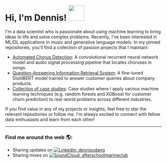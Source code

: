 # Hi, I'm Dennis! <img src="https://media.giphy.com/media/v1.Y2lkPTc5MGI3NjExNnA1ajJrYWp1YzJqcG4xc3oyOHV5NTB1dzRsOHN0M25wdmtjd2lxNSZlcD12MV9pbnRlcm5hbF9naWZfYnlfaWQmY3Q9cw/eGmgF0V90QIgpMv4WQ/giphy.gif" width="50">

I'm a data scientist who is passionate about using machine learning to bring ideas to life and solve complex problems. Recently, I've been interested in ML/DL applications in music and generative language models. In my pinned repositories, you'll find a collection of passion projects that I maintain:

- [Automated Chorus Detection](https://github.com/dennisvdang/chorus-detection): A convolutional recurrent neural network model and audio signal processing pipeline that locates choruses in songs.
- [Question-Answering Information Retrieval System](https://github.com/dennisvdang/QA-Retrieval-System): A fine-tuned DistilBERT model trained to answer customer queries about company products.
- [Collection of case studies](https://github.com/dennisvdang/Springboard-Portfolio): Case studies where I apply various machine learning techniques (e.g. random forests and XGBoost for customer churn prediction) to real-world problems across different industries.

If you find value in any of my projects or insights, feel free to star the relevant repositories or follow me. I'm always excited to connect with fellow data enthusiasts and learn from each other!

---

### Find me around the web 🌎: 

- Sharing updates on [![Linkedin: dennisvdang](https://img.shields.io/badge/-dennisvdang-blue?style=flat-square&logo=Linkedin&logoColor=white)](https://linkedin.com/in/dennisvdang)
- Sharing mixes on [![SoundCloud: afterschoolmarineclub](https://img.shields.io/badge/-afterschoolmarineclub-orange?style=flat-square&logo=soundcloud&logoColor=white)](https://soundcloud.com/afterschoolmarineclub)

